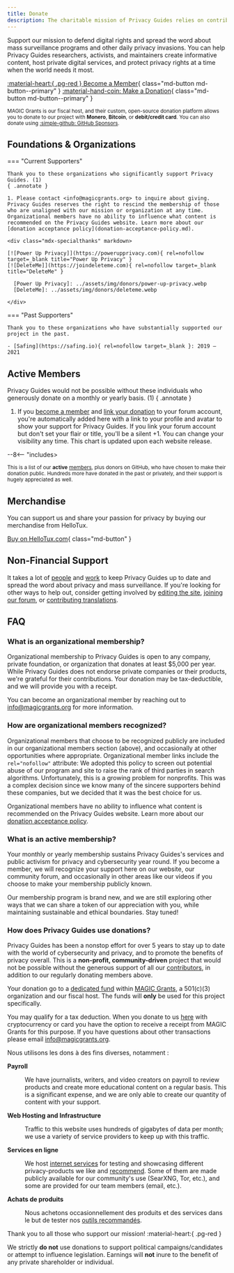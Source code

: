 ```yaml
---
title: Donate
description: The charitable mission of Privacy Guides relies on contributions from visitors like yourself. Anything you can do to support the project is hugely appreciated.
---
```


<!-- markdownlint-disable MD036 -->
Support our mission to defend digital rights and spread the word about mass surveillance programs and other daily privacy invasions. You can help Privacy Guides researchers, activists, and maintainers create informative content, host private digital services, and protect privacy rights at a time when the world needs it most.

[:material-heart:{ .pg-red } Become a Member](https://donate.magicgrants.org/privacyguides/membership){ class="md-button md-button--primary" }
[:material-hand-coin: Make a Donation](https://donate.magicgrants.org/privacyguides/donate/privacyguides){ class="md-button md-button--primary" }

<small markdown>

MAGIC Grants is our fiscal host, and their custom, open-source donation platform allows you to donate to our project with **Monero**, **Bitcoin**, or **debit/credit card**. You can also donate using [:simple-github: GitHub Sponsors](https://github.com/sponsors/privacyguides).

</small>

## Foundations & Organizations

=== "Current Supporters"

    Thank you to these organizations who significantly support Privacy Guides. (1)
    { .annotate }

    1. Please contact <info@magicgrants.org> to inquire about giving. Privacy Guides reserves the right to rescind the membership of those who are unaligned with our mission or organization at any time. Organizational members have no ability to influence what content is recommended on the Privacy Guides website. Learn more about our [donation acceptance policy](donation-acceptance-policy.md).

    <div class="mdx-specialthanks" markdown>

    [![Power Up Privacy]](https://powerupprivacy.com){ rel=nofollow target=_blank title="Power Up Privacy" }
    [![DeleteMe]](https://joindeleteme.com){ rel=nofollow target=_blank title="DeleteMe" }

      [Power Up Privacy]: ../assets/img/donors/power-up-privacy.webp
      [DeleteMe]: ../assets/img/donors/deleteme.webp

    </div>

=== "Past Supporters"

    Thank you to these organizations who have substantially supported our project in the past.

    - [Safing](https://safing.io){ rel=nofollow target=_blank }: 2019 – 2021

## Active Members

Privacy Guides would not be possible without these individuals who generously donate on a monthly or yearly basis. (1)
{ .annotate }

1. If you [become a member](https://donate.magicgrants.org/privacyguides/membership) and [link your donation](https://discuss.privacyguides.net/t/getting-your-member-flair-on-the-forum/25453) to your forum account, you're automatically added here with a link to your profile and avatar to show your support for Privacy Guides. If you link your forum account but don't set your flair or title, you'll be a silent +1. You can change your visibility any time. This chart is updated upon each website release.

<div class="mdx-donors" data-mdx-component="donors">
<div class="mdx-donors__list">

--8<-- "includes>
</div>

<small markdown>

This is a list of our **active** [members](https://donate.magicgrants.org/privacyguides/membership), plus donors on GitHub, who have chosen to make their donation public. Hundreds more have donated in the past or privately, and their support is hugely appreciated as well.

</small>

<h2 spaces-before="0">
  Merchandise
</h2>

<p spaces-before="0">
  You can support us and share your passion for privacy by buying our merchandise from HelloTux.
</p>

<p spaces-before="0">
  <a href="https://hellotux.com/privacyguides">Buy on HelloTux.com</a>{ class="md-button" }
</p>

<h2 spaces-before="0">
  Non-Financial Support
</h2>

<p spaces-before="0">
  It takes a lot of <a href="contributors.md">people</a> and <a href="https://github.com/privacyguides/privacyguides.org/pulse/monthly">work</a> to keep Privacy Guides up to date and spread the word about privacy and mass surveillance. If you're looking for other ways to help out, consider getting involved by <a href="https://github.com/privacyguides/privacyguides.org">editing the site</a>, <a href="https://discuss.privacyguides.net">joining our forum</a>, or <a href="https://crowdin.com/project/privacyguides">contributing translations</a>.
</p>

<h2 spaces-before="0">
  FAQ
</h2>

<h3 spaces-before="0">
  What is an organizational membership?
</h3>

<p spaces-before="0">
  Organizational membership to Privacy Guides is open to any company, private foundation, or organization that donates at least $5,000 per year. While Privacy Guides does not endorse private companies or their products, we're grateful for their contributions. Your donation may be tax-deductible, and we will provide you with a receipt.
</p>

<p spaces-before="0">
  You can become an organizational member by reaching out to <a href="mailto:info@magicgrants.org" x-nc="1">info@magicgrants.org</a> for more information.
</p>

<h3 spaces-before="0">
  How are organizational members recognized?
</h3>

<p spaces-before="0">
  Organizational members that choose to be recognized publicly are included in our organizational members section (above), and occasionally at other opportunities where appropriate. Organizational member links include the <code>rel="nofollow"</code> attribute: We adopted this policy to screen out potential abuse of our program and site to raise the rank of third parties in search algorithms. Unfortunately, this is a growing problem for nonprofits. This was a complex decision since we know many of the sincere supporters behind these companies, but we decided that it was the best choice for us.
</p>

<p spaces-before="0">
  Organizational members have no ability to influence what content is recommended on the Privacy Guides website. Learn more about our <a href="donation-acceptance-policy.md">donation acceptance policy</a>.
</p>

<h3 spaces-before="0">
  What is an active membership?
</h3>

<p spaces-before="0">
  Your monthly or yearly membership sustains Privacy Guides's services and public activism for privacy and cybersecurity year round. If you become a member, we will recognize your support here on our website, our community forum, and occasionally in other areas like our videos if you choose to make your membership publicly known.
</p>

<p spaces-before="0">
  Our membership program is brand new, and we are still exploring other ways that we can share a token of our appreciation with you, while maintaining sustainable and ethical boundaries. Stay tuned!
</p>

<h3 spaces-before="0">
  How does Privacy Guides use donations?
</h3>

<p spaces-before="0">
  Privacy Guides has been a nonstop effort for over 5 years to stay up to date with the world of cybersecurity and privacy, and to promote the benefits of privacy overall. This is a <strong x-id="1">non-profit, community-driven</strong> project that would not be possible without the generous support of all our <a href="contributors.md">contributors</a>, in addition to our regularly donating members above.
</p>

<p spaces-before="0">
  Your donation go to a <a href="https://magicgrants.org/funds/privacy_guides">dedicated fund</a> within <a href="https://magicgrants.org">MAGIC Grants</a>, a 501(c)(3) organization and our fiscal host. The funds will <strong x-id="1">only</strong> be used for this project specifically.
</p>

<p spaces-before="0">
  You may qualify for a tax deduction. When you donate to us <a href="https://donate.magicgrants.org/privacyguides">here</a> with cryptocurrency or card you have the option to receive a receipt from MAGIC Grants for this purpose. If you have questions about other transactions please email <a href="mailto:info@magicgrants.org" x-nc="1">info@magicgrants.org</a>.
</p>

<p spaces-before="0">
  Nous utilisons les dons à des fins diverses, notamment :
</p>

<dl>
  <dt>
    <strong x-id="1">Payroll</strong>
  </dt>
  
  <dd>
    <p spaces-before="0">
      We have journalists, writers, and video creators on payroll to review products and create more educational content on a regular basis. This is a significant expense, and we are only able to create our quantity of content with your support.
    </p>
  </dd>
  
  <dt>
    <strong x-id="1">Web Hosting and Infrastructure</strong>
  </dt>
  
  <dd>
    <p spaces-before="0">
      Traffic to this website uses hundreds of gigabytes of data per month; we use a variety of service providers to keep up with this traffic.
    </p>
  </dd>
  
  <dt>
    <strong x-id="1">Services en ligne</strong>
  </dt>
  
  <dd>
    <p spaces-before="0">
      We host <a href="services.md">internet services</a> for testing and showcasing different privacy-products we like and <a href="../tools.md">recommend</a>. Some of them are made publicly available for our community's use (SearXNG, Tor, etc.), and some are provided for our team members (email, etc.).
    </p>
  </dd>
  
  <dt>
    <strong x-id="1">Achats de produits</strong>
  </dt>
  
  <dd>
    <p spaces-before="0">
      Nous achetons occasionnellement des produits et des services dans le but de tester nos <a href="../tools.md">outils recommandés</a>.
    </p>
  </dd>
</dl>

<p spaces-before="0">
  Thank you to all those who support our mission! :material-heart:{ .pg-red }
</p>

<p spaces-before="0">
  We strictly <strong x-id="1">do not</strong> use donations to support political campaigns/candidates or attempt to influence legislation. Earnings will <strong x-id="1">not</strong> inure to the benefit of any private shareholder or individual.
</p>
